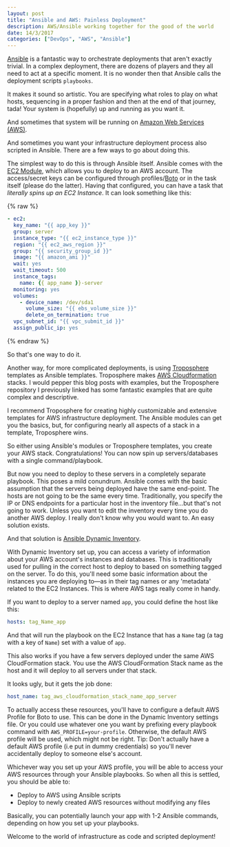 ```yaml
---
layout: post
title: "Ansible and AWS: Painless Deployment"
description: AWS/Ansible working together for the good of the world
date: 14/3/2017
categories: ["DevOps", "AWS", "Ansible"]
---
```


[Ansible](https://www.ansible.com/) is a fantastic way to orchestrate deployments that aren't exactly trivial. In a complex deployment, there are dozens of players and they all need to act at a specific moment. It is no wonder then that Ansible calls the deployment scripts `playbooks`.

It makes it sound so artistic. You are specifying what roles to play on what hosts, sequencing in a proper fashion and then at the end of that journey, tada! Your system is (hopefully) up and running as you want it.

And sometimes that system will be running on [Amazon Web Services (AWS)](https://aws.amazon.com/).

And sometimes you want your infrastructure deployment process also scripted in Ansible. There are a few ways to go about doing this.

The simplest way to do this is through Ansible itself. Ansible comes with the [EC2 Module](http://docs.ansible.com/ansible/ec2_module.html), which allows you to deploy to an AWS account. The access/secret keys can be configured through profiles/[Boto](https://aws.amazon.com/sdk-for-python/) or in the task itself (please do the latter). Having that configured, you can have a task that *literally spins up an EC2 Instance*. It can look something like this:

{% raw  %}
```YAML
- ec2:
  key_name: "{{ app_key }}"
  group: server
  instance_type: "{{ ec2_instance_type }}"
  region: "{{ ec2_aws_region }}"
  group: "{{ security_group_id }}"
  image: "{{ amazon_ami }}"
  wait: yes
  wait_timeout: 500
  instance_tags:
    name: {{ app_name }}-server
  monitoring: yes
  volumes:
    - device_name: /dev/sda1
      volume_size: "{{ ebs_volume_size }}"
      delete_on_termination: true
  vpc_subnet_id: "{{ vpc_submit_id }}"
  assign_public_ip: yes
```
{% endraw  %}

So that's one way to do it.

Another way, for more complicated deployments, is using [Troposphere](https://github.com/cloudtools/troposphere) templates as Ansible templates. Troposphere makes [AWS Cloudformation](https://aws.amazon.com/cloudformation/) stacks. I would pepper this blog posts with examples, but the Troposphere repository I previously linked has some fantastic examples that are quite complex and descriptive.

I recommend Troposphere for creating highly customizable and extensive templates for AWS infrastructure deployment. The Ansible modules can get you the basics, but, for configuring nearly all aspects of a stack in a template, Troposphere wins.

So either using Ansible's modules or Troposphere templates, you create your AWS stack. Congratulations! You can now spin up servers/databases with a single command/playbook.

But now you need to deploy to these servers in a completely separate playbook. This poses a mild conundrum. Ansible comes with the basic assumption that the servers being deployed have the same end-point. The hosts are not going to be the same every time. Traditionally, you specify the IP or DNS endpoints for a particular host in the inventory file...but that's not going to work. Unless you want to edit the inventory every time you do another AWS deploy. I really don't know why you would want to. An easy solution exists.

And that solution is [Ansible Dynamic Inventory](http://docs.ansible.com/ansible/intro_dynamic_inventory.html).

With Dynamic Inventory set up, you can access a variety of information about your AWS account's instances and databases. This is traditionally used for pulling in the correct host to deploy to based on something tagged on the server. To do this, you'll need some basic information about the instances you are deploying to—as in their tag names or any 'metadata' related to the EC2 Instances. This is where AWS tags really come in handy.

If you want to deploy to a server named `app`, you could define the host like this:

```YAML
hosts: tag_Name_app
```

And that will run the playbook on the EC2 Instance that has a `Name` tag (a tag with a key of `Name`) set with a value of `app`.

This also works if you have a few servers deployed under the same AWS CloudFormation stack. You use the AWS CloudFormation Stack name as the host and it will deploy to all servers under that stack.

It looks ugly, but it gets the job done:

```YAML
host_name: tag_aws_cloudformation_stack_name_app_server
```

To actually access these resources, you'll have to configure a default AWS Profile for Boto to use. This can be done in the Dynamic Inventory settings file. Or you could use whatever one you want by prefixing every playbook command with `AWS_PROFILE=your-profile`. Otherwise, the default AWS profile will be used, which might not be right. Tip: Don't actually have a default AWS profile (i.e put in dummy credentials) so you'll never accidentally deploy to someone else's account.

Whichever way you set up  your AWS profile, you will be able to access your AWS resources through your Ansible playbooks. So when all this is settled, you should be able to:

- Deploy to AWS using Ansible scripts
- Deploy to newly created AWS resources without modifying any files

Basically, you can potentially launch your app with 1-2 Ansible commands, depending on how you set up your playbooks.

Welcome to the world of infrastructure as code and scripted deployment!
